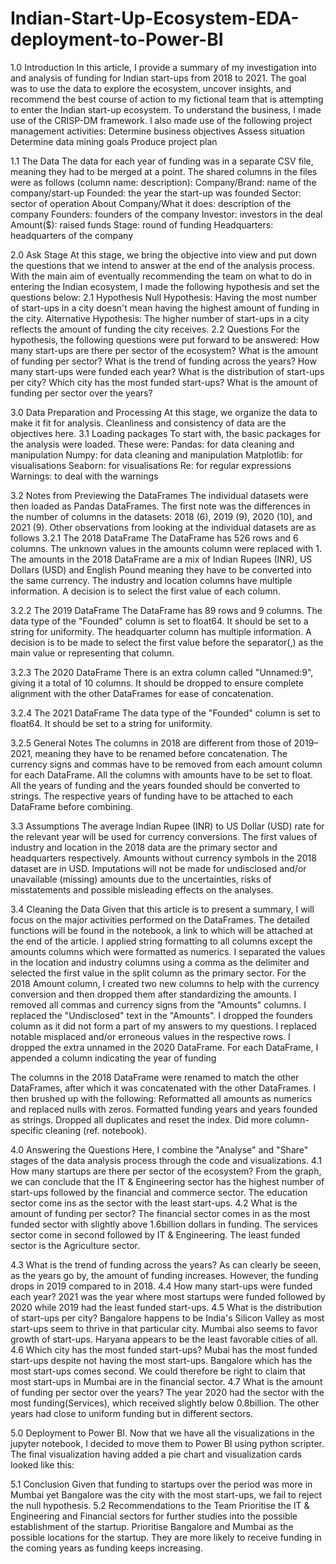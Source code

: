 # Indian-Start-Up-Ecosystem-EDA-deployment-to-Power-BI
1.0 Introduction
In this article, I provide a summary of my investigation into and analysis of funding for Indian start-ups from 2018 to 2021.
The goal was to use the data to explore the ecosystem, uncover insights, and recommend the best course of action to my fictional team that is attempting to enter the Indian start-up ecosystem.
To understand the business, I made use of the CRISP-DM framework. I also made use of the following project management activities:
Determine business objectives
Assess situation
Determine data mining goals
Produce project plan

1.1 The Data
The data for each year of funding was in a separate CSV file, meaning they had to be merged at a point. The shared columns in the files were as follows (column name: description):
Company/Brand: name of the company/start-up
Founded: the year the start-up was founded
Sector: sector of operation
About Company/What it does: description of the company
Founders: founders of the company
Investor: investors in the deal
Amount($): raised funds
Stage: round of funding
Headquarters: headquarters of the company

2.0 Ask Stage
At this stage, we bring the objective into view and put down the questions that we intend to answer at the end of the analysis process.
With the main aim of eventually recommending the team on what to do in entering the Indian ecosystem, I made the following hypothesis and set the questions below:
2.1 Hypothesis
Null Hypothesis: Having the most number of start-ups in a city doesn't mean having the highest amount of funding in the city.
Alternative Hypothesis: The higher number of start-ups in a city reflects the amount of funding the city receives.
2.2 Questions
For the hypothesis, the following questions were put forward to be answered:
How many start-ups are there per sector of the ecosystem?
What is the amount of funding per sector?
What is the trend of funding across the years?
How many start-ups were funded each year?
What is the distribution of start-ups per city?
Which city has the most funded start-ups?
What is the amount of funding per sector over the years?

3.0 Data Preparation and Processing
At this stage, we organize the data to make it fit for analysis. Cleanliness and consistency of data are the objectives here.
3.1 Loading packages
To start with, the basic packages for the analysis were loaded. These were:
Pandas: for data cleaning and manipulation
Numpy: for data cleaning and manipulation
Matplotlib: for visualisations
Seaborn: for visualisations
Re: for regular expressions
Warnings: to deal with the warnings

3.2 Notes from Previewing the DataFrames
The individual datasets were then loaded as Pandas DataFrames. The first note was the differences in the number of columns in the datasets: 2018 (6), 2019 (9), 2020 (10), and 2021 (9). Other observations from looking at the individual datasets are as follows
3.2.1 The 2018 DataFrame
The DataFrame has 526 rows and 6 columns.
The unknown values in the amounts column were replaced with 1.
The amounts in the 2018 DataFrame are a mix of Indian Rupees (INR), US Dollars (USD) and English Pound meaning they have to be converted into the same currency.
The industry and location columns have multiple information. A decision is to select the first value of each column.

3.2.2 The 2019 DataFrame
The DataFrame has 89 rows and 9 columns.
The data type of the "Founded" column is set to float64. It should be set to a string for uniformity.
The headquarter column has multiple information. A decision is to be made to select the first value before the separator(,) as the main value or representing that column.

3.2.3 The 2020 DataFrame
There is an extra column called "Unnamed:9", giving it a total of 10 columns. It should be dropped to ensure complete alignment with the other DataFrames for ease of concatenation.

3.2.4 The 2021 DataFrame
The data type of the "Founded" column is set to float64. It should be set to a string for uniformity.

3.2.5 General Notes
The columns in 2018 are different from those of 2019–2021, meaning they have to be renamed before concatenation.
The currency signs and commas have to be removed from each amount column for each DataFrame.
All the columns with amounts have to be set to float.
All the years of funding and the years founded should be converted to strings.
The respective years of funding have to be attached to each DataFrame before combining.

3.3 Assumptions
The average Indian Rupee (INR) to US Dollar (USD) rate for the relevant year will be used for currency conversions.
The first values of industry and location in the 2018 data are the primary sector and headquarters respectively.
Amounts without currency symbols in the 2018 dataset are in USD.
Imputations will not be made for undisclosed and/or unavailable (missing) amounts due to the uncertainties, risks of misstatements and possible misleading effects on the analyses.

3.4 Cleaning the Data
Given that this article is to present a summary, I will focus on the major activities performed on the DataFrames. The detailed functions will be found in the notebook, a link to which will be attached at the end of the article.
I applied string formatting to all columns except the amounts columns which were formatted as numerics.
I separated the values in the location and industry columns using a comma as the delimiter and selected the first value in the split column as the primary sector.
For the 2018 Amount column, I created two new columns to help with the currency conversion and then dropped them after standardizing the amounts.
I removed all commas and currency signs from the "Amounts" columns.
I replaced the "Undisclosed" text in the "Amounts".
I dropped the founders column as it did not form a part of my answers to my questions.
I replaced notable misplaced and/or erroneous values in the respective rows.
I dropped the extra unnamed in the 2020 DataFrame.
For each DataFrame, I appended a column indicating the year of funding

The columns in the 2018 DataFrame were renamed to match the other DataFrames, after which it was concatenated with the other DataFrames. I then brushed up with the following:
Reformatted all amounts as numerics and replaced nulls with zeros.
Formatted funding years and years founded as strings.
Dropped all duplicates and reset the index.
Did more column-specific cleaning (ref. notebook).

4.0 Answering the Questions
Here, I combine the "Analyse" and "Share" stages of the data analysis process through the code and visualizations.
4.1 How many startups are there per sector of the ecosystem?
From the graph, we can conclude that the IT & Engineering sector has the highest number of start-ups followed by the financial and commerce sector. The education sector come ins as the sector with the least start-ups.
4.2 What is the amount of funding per sector?
The financial sector comes in as the most funded sector with slightly above 1.6billion dollars in funding. The services sector come in second followed by IT & Engineering. The least funded sector is the Agriculture sector.

4.3 What is the trend of funding across the years?
As can clearly be seeen, as the years go by, the amount of funding increases. However, the funding drops in 2019 compared to in 2018.
4.4 How many start-ups were funded each year?
2021 was the year where most startups were funded followed by 2020 while 2019 had the least funded start-ups.
4.5 What is the distribution of start-ups per city?
Bangalore happens to be India's Silicon Valley as most start-ups seem to thrive in that particular city. Mumbai also seems to favor growth of start-ups. Haryana appears to be the least favorable cities of all.
4.6 Which city has the most funded start-ups?
Mubai has the most funded start-ups despite not having the most start-ups. Bangalore which has the most start-ups comes second. We could therefore be right to claim that most start-ups in Mumbai are in the financial sector.
4.7 What is the amount of funding per sector over the years?
The year 2020 had the sector with the most funding(Services), which received slightly below 0.8billion. The other years had close to uniform funding but in different sectors.

5.0 Deployment to Power BI.
Now that we have all the visualizations in the jupyter notebook, I decided to move them to Power BI using python scripter. The final visualization having added a pie chart and visualization cards looked like this:

5.1 Conclusion
Given that funding to startups over the period was more in Mumbai yet Bangalore was the city with the most start-ups, we fail to reject the null hypothesis.
5.2 Recommendations to the Team
Prioritise the IT & Engineering and Financial sectors for further studies into the possible establishment of the startup.
Prioritise Bangalore and Mumbai as the possible locations for the startup.
They are more likely to receive funding in the coming years as funding keeps increasing.
